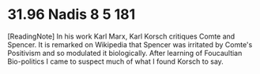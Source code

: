 # 31.96 Nadis 8 5 181

[ReadingNote] In his work Karl Marx, Karl Korsch critiques Comte and Spencer. It is remarked on Wikipedia that Spencer was irritated by Comte's Positivism and so modulated it biologically. After learning of Foucaultian Bio-politics I came to suspect much of what I found Korsch to say. 
